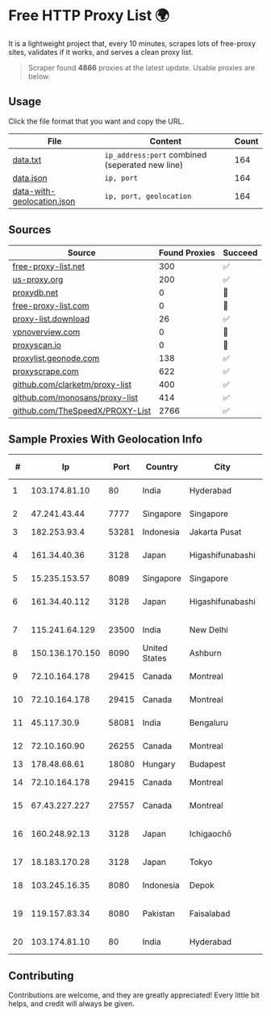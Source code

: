 
# Free HTTP Proxy List 🌍

It is a lightweight project that, every 10 minutes, scrapes lots of free-proxy sites, validates if it works, and serves a clean proxy list.


> Scraper found **4866** proxies at the latest update. Usable proxies are below.

## Usage

Click the file format that you want and copy the URL.


|File|Content|Count|
|----|-------|-----|
|[data.txt](https://raw.githubusercontent.com/themiralay/Proxy-List-World/master/data.txt)|`ip_address:port` combined (seperated new line)|164|
|[data.json](https://raw.githubusercontent.com/themiralay/Proxy-List-World/master/data.json)|`ip, port`|164|
|[data-with-geolocation.json](https://raw.githubusercontent.com/themiralay/Proxy-List-World/master/data-with-geolocation.json)|`ip, port, geolocation`|164|

## Sources

|Source|Found Proxies|Succeed|
|------|-------------|-------|
|[free-proxy-list.net](https://free-proxy-list.net)|300|✅|
|[us-proxy.org](https://www.us-proxy.org)|200|✅|
|[proxydb.net](http://proxydb.net)|0|🚫|
|[free-proxy-list.com](https://free-proxy-list.com/?page=&port=&type%5B%5D=http&type%5B%5D=https&up_time=0&search=Search)|0|🚫|
|[proxy-list.download](https://www.proxy-list.download/HTTP)|26|✅|
|[vpnoverview.com](https://vpnoverview.com/privacy/anonymous-browsing/free-proxy-servers)|0|🚫|
|[proxyscan.io](https://www.proxyscan.io)|0|🚫|
|[proxylist.geonode.com](https://proxylist.geonode.com/api/proxy-list?limit=300&page=1&sort_by=lastChecked&sort_type=desc&protocols=http,https)|138|✅|
|[proxyscrape.com](https://api.proxyscrape.com/v2/?request=displayproxies&protocol=http&timeout=10000&country=all&ssl=all&anonymity=all)|622|✅|
|[github.com/clarketm/proxy-list](https://raw.githubusercontent.com/clarketm/proxy-list/master/proxy-list-raw.txt)|400|✅|
|[github.com/monosans/proxy-list](https://raw.githubusercontent.com/monosans/proxy-list/main/proxies/http.txt)|414|✅|
|[github.com/TheSpeedX/PROXY-List](https://raw.githubusercontent.com/TheSpeedX/PROXY-List/master/http.txt)|2766|✅|


## Sample Proxies With Geolocation Info

|#|Ip|Port|Country|City|Internet Service Provider|
|-|--|----|-------|----|-------------------------|
|1|103.174.81.10|80|India|Hyderabad|Panduranga Cable & Networks|
|2|47.241.43.44|7777|Singapore|Singapore|Alibaba Cloud LLC|
|3|182.253.93.4|53281|Indonesia|Jakarta Pusat|BIZNET|
|4|161.34.40.36|3128|Japan|Higashifunabashi|NTT PC Communications, Inc.|
|5|15.235.153.57|8089|Singapore|Singapore|OVH Hosting|
|6|161.34.40.112|3128|Japan|Higashifunabashi|NTT PC Communications, Inc.|
|7|115.241.64.129|23500|India|New Delhi|Reliance Jio Infocomm Limited|
|8|150.136.170.150|8090|United States|Ashburn|Oracle Corporation|
|9|72.10.164.178|29415|Canada|Montreal|GloboTech Communications|
|10|72.10.164.178|29415|Canada|Montreal|GloboTech Communications|
|11|45.117.30.9|58081|India|Bengaluru|Allnet Broadband Network PVT LTD|
|12|72.10.160.90|26255|Canada|Montreal|GloboTech Communications|
|13|178.48.68.61|18080|Hungary|Budapest|UPC|
|14|72.10.164.178|29415|Canada|Montreal|GloboTech Communications|
|15|67.43.227.227|27557|Canada|Montreal|GloboTech Communications|
|16|160.248.92.13|3128|Japan|Ichigaochō|NTT PC Communications, Inc.|
|17|18.183.170.28|3128|Japan|Tokyo|Amazon Technologies Inc.|
|18|103.245.16.35|8080|Indonesia|Depok|PT Quantum Tera Network|
|19|119.157.83.34|8080|Pakistan|Faisalabad|Pakistan Telecommuication company limited|
|20|103.174.81.10|80|India|Hyderabad|Panduranga Cable & Networks|



## Contributing

Contributions are welcome, and they are greatly appreciated! Every
little bit helps, and credit will always be given.


